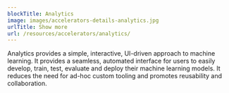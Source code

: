 ```yaml
---
blockTitle: Analytics 
image: images/accelerators-details-analytics.jpg
urlTitle: Show more
url: /resources/accelerators/analytics/
---
```


Analytics provides a simple, interactive, UI-driven approach to machine learning. It provides a seamless, 
automated interface for users to easily develop, train, test, evaluate and deploy their machine learning models. 
It reduces the need for ad-hoc custom tooling and promotes reusability and collaboration.  

